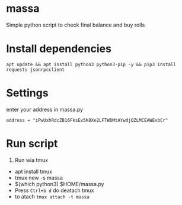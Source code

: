 # massa
Simple python script to check final balance and buy rolls

# Install dependencies
```
apt update && apt install python3 python3-pip -y && pip3 install requests jsonrpcclient 
```
# Settings
enter your address in massa.py 

```
address = "iPwUxhRdcZB16FksEv5K8Xe2LFTWDMtAYwdjQZLMCEAWEvbCr"
```

# Run script
1. Run wia tmux
- apt install tmux
- tmux new -s massa
- $(which python3) $HOME/massa.py
- Press ```Ctrl+b d``` do deatach tmux
- to atach ```tmux attach -t massa```
